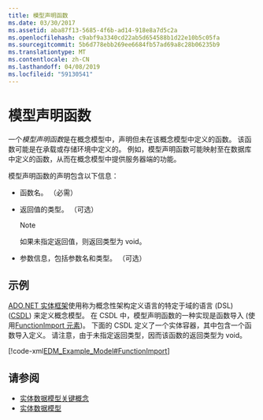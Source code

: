 ```yaml
---
title: 模型声明函数
ms.date: 03/30/2017
ms.assetid: aba87f13-5685-4f6b-ad14-918e8a7d5c2a
ms.openlocfilehash: c9abf9a3340cd22ab5d654588b1d22e10b5c05fa
ms.sourcegitcommit: 5b6d778ebb269ee6684fb57ad69a8c28b06235b9
ms.translationtype: MT
ms.contentlocale: zh-CN
ms.lasthandoff: 04/08/2019
ms.locfileid: "59130541"
---
```

# <a name="model-declared-function"></a>模型声明函数
一个*模型声明函数*是在概念模型中，声明但未在该概念模型中定义的函数。 该函数可能是在承载或存储环境中定义的。 例如，模型声明函数可能映射至在数据库中定义的函数，从而在概念模型中提供服务器端的功能。  
  
 模型声明函数的声明包含以下信息：  
  
-   函数名。 （必需）  
  
-   返回值的类型。 （可选）  
  
    > [!NOTE]
    >  如果未指定返回值，则返回类型为 void。  
  
-   参数信息，包括参数名和类型。 （可选）  
  
## <a name="example"></a>示例  
 [ADO.NET 实体框架](./ef/index.md)使用称为概念性架构定义语言的特定于域的语言 (DSL) ([CSDL](/ef/ef6/modeling/designer/advanced/edmx/csdl-spec)) 来定义概念模型。 在 CSDL 中，模型声明函数的一种实现是函数导入 (使用[FunctionImport 元素](/ef/ef6/modeling/designer/advanced/edmx/csdl-spec#functionimport-element-csdl))。 下面的 CSDL 定义了一个实体容器，其中包含一个函数导入定义。 请注意，由于未指定返回类型，因而该函数的返回类型为 void。  
  
 [!code-xml[EDM_Example_Model#FunctionImport](../../../../samples/snippets/xml/VS_Snippets_Data/edm_example_model/xml/books4.edmx#functionimport)]  
  
## <a name="see-also"></a>请参阅

- [实体数据模型关键概念](../../../../docs/framework/data/adonet/entity-data-model-key-concepts.md)
- [实体数据模型](../../../../docs/framework/data/adonet/entity-data-model.md)
